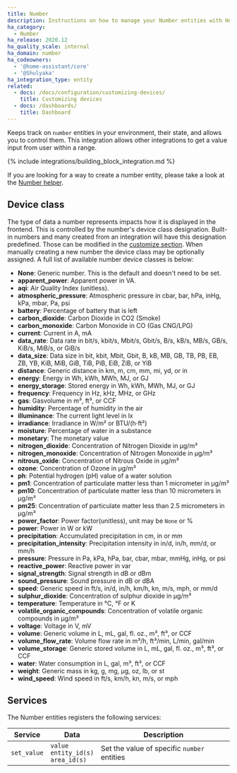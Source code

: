 ```yaml
---
title: Number
description: Instructions on how to manage your Number entities with Home Assistant.
ha_category:
  - Number
ha_release: 2020.12
ha_quality_scale: internal
ha_domain: number
ha_codeowners:
  - '@home-assistant/core'
  - '@Shulyaka'
ha_integration_type: entity
related:
  - docs: /docs/configuration/customizing-devices/
    title: Customizing devices
  - docs: /dashboards/
    title: Dashboard
---
```


Keeps track on `number` entities in your environment, their state, and allows you to control them. This integration allows other integrations to get a value input from user within a range.

{% include integrations/building_block_integration.md %}

If you are looking for a way to create a number entity, please take a look at the [Number helper](/integrations/input_number).

## Device class

The type of data a number represents impacts how it is displayed in the frontend. This is controlled by the number's device class designation. Built-in numbers and many created from an integration will have this designation predefined. Those can be modified in the [customize section](/docs/configuration/customizing-devices/). When manually creating a new number the device class may be optionally assigned. A full list of available number device classes is below:

- **None**: Generic number. This is the default and doesn't need to be set.
- **apparent_power**: Apparent power in VA.
- **aqi**: Air Quality Index (unitless).
- **atmospheric_pressure**: Atmospheric pressure in cbar, bar, hPa, inHg, kPa, mbar, Pa, psi
- **battery**: Percentage of battery that is left
- **carbon_dioxide**: Carbon Dioxide in CO2 (Smoke)
- **carbon_monoxide**: Carbon Monoxide in CO (Gas CNG/LPG)
- **current**: Current in A, mA
- **data_rate**: Data rate in bit/s, kbit/s, Mbit/s, Gbit/s, B/s, kB/s, MB/s, GB/s, KiB/s, MiB/s, or GiB/s
- **data_size**: Data size in bit, kbit, Mbit, Gbit, B, kB, MB, GB, TB, PB, EB, ZB, YB, KiB, MiB, GiB, TiB, PiB, EiB, ZiB, or YiB
- **distance**: Generic distance in km, m, cm, mm, mi, yd, or in
- **energy**: Energy in Wh, kWh, MWh, MJ, or GJ
- **energy_storage**: Stored energy in Wh, kWh, MWh, MJ, or GJ
- **frequency**: Frequency in Hz, kHz, MHz, or GHz
- **gas**: Gasvolume in m³, ft³, or CCF
- **humidity**: Percentage of humidity in the air
- **illuminance**: The current light level in lx
- **irradiance**: Irradiance in W/m² or BTU/(h⋅ft²)
- **moisture**: Percentage of water in a substance
- **monetary**: The monetary value
- **nitrogen_dioxide**: Concentration of Nitrogen Dioxide in µg/m³
- **nitrogen_monoxide**: Concentration of Nitrogen Monoxide in µg/m³
- **nitrous_oxide**: Concentration of Nitrous Oxide in µg/m³
- **ozone**: Concentration of Ozone in µg/m³
- **ph**: Potential hydrogen (pH) value of a water solution
- **pm1**: Concentration of particulate matter less than 1 micrometer in µg/m³
- **pm10**: Concentration of particulate matter less than 10 micrometers in µg/m³
- **pm25**: Concentration of particulate matter less than 2.5 micrometers in µg/m³
- **power_factor**: Power factor(unitless), unit may be `None` or %
- **power**: Power in W or kW
- **precipitation**: Accumulated precipitation in cm, in or mm
- **precipitation_intensity**: Precipitation intensity in in/d, in/h, mm/d, or mm/h
- **pressure**: Pressure in Pa, kPa, hPa, bar, cbar, mbar, mmHg, inHg, or psi
- **reactive_power**: Reactive power in var
- **signal_strength**: Signal strength in dB or dBm
- **sound_pressure**: Sound pressure in dB or dBA
- **speed**: Generic speed in ft/s, in/d, in/h, km/h, kn, m/s, mph, or mm/d
- **sulphur_dioxide**: Concentration of sulphur dioxide in µg/m³
- **temperature**: Temperature in °C, °F or K
- **volatile_organic_compounds**: Concentration of volatile organic compounds in µg/m³
- **voltage**: Voltage in V, mV
- **volume**: Generic volume in L, mL, gal, fl. oz., m³, ft³, or CCF
- **volume_flow_rate**: Volume flow rate in m³/h, ft³/min, L/min, gal/min
- **volume_storage**: Generic stored volume in L, mL, gal, fl. oz., m³, ft³, or CCF
- **water**: Water consumption in L, gal, m³, ft³, or CCF
- **weight**: Generic mass in kg, g, mg, µg, oz, lb, or st
- **wind_speed**: Wind speed in ft/s, km/h, kn, m/s, or mph
 
## Services

The Number entities registers the following services:

| Service | Data | Description |
| ------- | ---- | ----------- |
| `set_value` | `value`<br>`entity_id(s)`<br>`area_id(s)` | Set the value of specific `number` entities
